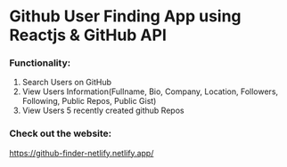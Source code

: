 # Github User Finding App using Reactjs & GitHub API

### Functionality:
1. Search Users on GitHub
2. View Users Information(Fullname, Bio, Company, Location, Followers, Following, Public Repos, Public Gist)
3. View Users 5 recently created github Repos

### Check out the website:
https://github-finder-netlify.netlify.app/
